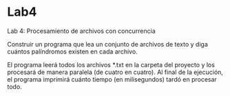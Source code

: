 # Lab4

Lab 4: Procesamiento de archivos con concurrencia

Construir un programa que lea un conjunto de archivos de texto y diga cuántos palíndromos existen en cada archivo.

El programa leerá todos los archivos *.txt en la carpeta del proyecto y los procesará de manera paralela (de cuatro en cuatro). Al final de la ejecución, el programa imprimirá cuánto tiempo (en milisegundos) tardó en procesar todo.
